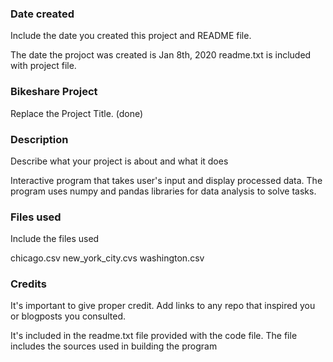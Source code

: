 ### Date created
Include the date you created this project and README file.

The date the projoct was created is Jan 8th, 2020
readme.txt is included with project file.

### Bikeshare Project
Replace the Project Title. (done)



### Description
Describe what your project is about and what it does

Interactive program that takes user's input and display processed data.
The program uses numpy and pandas libraries for data analysis to solve tasks.

### Files used
Include the files used

chicago.csv
new_york_city.cvs
washington.csv

### Credits
It's important to give proper credit. Add links to any repo that inspired you or blogposts you consulted.

It's included in the readme.txt file provided with the code file. 
The file includes the sources used in building the program
